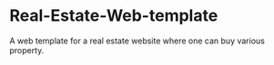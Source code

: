 # Real-Estate-Web-template
A web template for a real estate website where one can buy various property.
